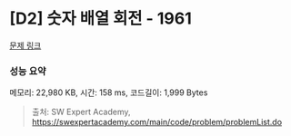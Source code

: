 # [D2] 숫자 배열 회전 - 1961 

[문제 링크](https://swexpertacademy.com/main/code/problem/problemDetail.do?contestProbId=AV5Pq-OKAVYDFAUq) 

### 성능 요약

메모리: 22,980 KB, 시간: 158 ms, 코드길이: 1,999 Bytes



> 출처: SW Expert Academy, https://swexpertacademy.com/main/code/problem/problemList.do